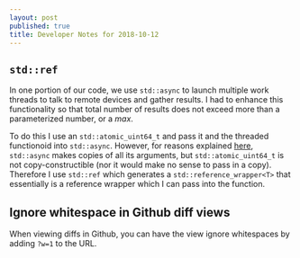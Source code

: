 ```yaml
---
layout: post
published: true
title: Developer Notes for 2018-10-12
---
```

## `std::ref`

In one portion of our code, we use `std::async` to launch multiple work threads to talk to remote devices and gather results. I had to enhance this functionality so that total number of results does not exceed more than a parameterized number, or a *max*. 

To do this I use an `std::atomic_uint64_t` and pass it and the threaded functionoid into `std::async`. However, for reasons explained [here](https://stackoverflow.com/questions/18359864/passing-arguments-to-stdasync-by-reference-fails), `std::async` makes copies of all its arguments, but `std::atomic_uint64_t` is not copy-constructible (nor it would make no sense to pass in a copy). Therefore I use `std::ref` which generates a `std::reference_wrapper<T>` that essentially is a reference wrapper which I can pass into the function.

## Ignore whitespace in Github diff views

When viewing diffs in Github, you can have the view ignore whitespaces by adding `?w=1` to the URL.
